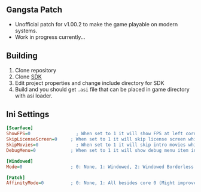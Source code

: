 ## Gangsta Patch

- Unofficial patch for v1.00.2 to make the game playable on modern systems.
- Work in progress currently...

## Building
1. Clone repository
2. Clone [SDK](https://github.com/STWIY/SDK "SDK")
3. Edit project properties and change include directory for SDK
4. Build and you should get `.asi` file that can be placed in game directory with asi loader.

## Ini Settings
```ini
[Scarface]
ShowFPS=0	              ; When set to 1 it will show FPS at left corner.
SkipLicenseScreen=0	    ; When set to 1 it will skip license screen while starting up game.
SkipMovies=0	          ; When set to 1 it will skip intro movies while starting up game.
DebugMenu=0             ; When set to 1 it will show debug menu item in the pause menu.

[Windowed]
Mode=0	                ; 0: None, 1: Windowed, 2: Windowed Borderless

[Patch]
AffinityMode=0          ; 0: None, 1: All besides core 0 (Might improve performance on Hyper-threaded CPU), 2: Game Handled (Default)
```
